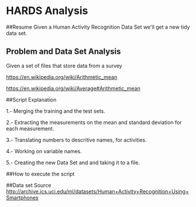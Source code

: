 HARDS Analysis
=====================

##Resume
Given a Human Activity Recognition Data Set we'll get a new tidy data set.

## Problem and Data Set Analysis
Given a set of files that store data from a survey 

https://en.wikipedia.org/wiki/Arithmetic_mean

https://en.wikipedia.org/wiki/Average#Arithmetic_mean

##Script Explanation

1.- Merging  the training and the test sets.

2.- Extracting the measurements on the mean and standard deviation for each measurement.

3.- Translating numbers to descritive names, for activities.

4.- Working on variable names.

5.- Creating the new Data Set and and taking it to a file.

##How to execute the script

##Data set Source
http://archive.ics.uci.edu/ml/datasets/Human+Activity+Recognition+Using+Smartphones
